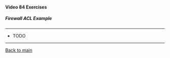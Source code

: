 #### Video 84 Exercises

##### Firewall ACL Example

---

- TODO

---

[Back to main](https://github.com/rot0xd/CBTNuggets/blob/master/CEHv9/README.md)

